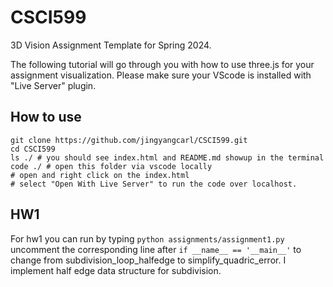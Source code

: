 # CSCI599
3D Vision Assignment Template for Spring 2024.

The following tutorial will go through you with how to use three.js for your assignment visualization. Please make sure your VScode is installed with "Live Server" plugin.

## How to use
```shell
git clone https://github.com/jingyangcarl/CSCI599.git
cd CSCI599
ls ./ # you should see index.html and README.md showup in the terminal
code ./ # open this folder via vscode locally
# open and right click on the index.html
# select "Open With Live Server" to run the code over localhost.
```

## HW1
For hw1 you can run by typing `python assignments/assignment1.py`
uncomment the corresponding line after `if __name__ == '__main__'` to change from subdivision_loop_halfedge to  simplify_quadric_error. I implement half edge data structure for subdivision.